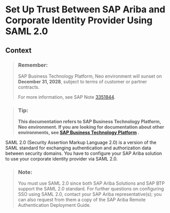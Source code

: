 <!-- loio3108789989154fdc82483dfdf3d9d1c5 -->

# Set Up Trust Between SAP Ariba and Corporate Identity Provider Using SAML 2.0



## Context

> ### Remember:  
> SAP Business Technology Platform, Neo environment will sunset on **December 31, 2028**, subject to terms of customer or partner contracts.
> 
> For more information, see SAP Note [3351844](https://me.sap.com/notes/3351844).

> ### Tip:  
> **This documentation refers to SAP Business Technology Platform, Neo environment. If you are looking for documentation about other environments, see [SAP Business Technology Platform](https://help.sap.com/docs/btp/sap-business-technology-platform/sap-business-technology-platform?version=Cloud) .**

SAML 2.0 \(Security Assertion Markup Language 2.0\) is a version of the SAML standard for exchanging authentication and authorization data between security domains. You have to configure your SAP Ariba solution to use your corporate identity provider via SAML 2.0.

> ### Note:  
> You must use SAML 2.0 since both SAP Ariba Solutions and SAP BTP support the SAML 2.0 standard. For further questions on configuring SSO using SAML 2.0, contact your SAP Ariba representative\(s\); you can also request from them a copy of the SAP Ariba Remote Authentication Deployment Guide.

